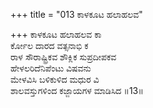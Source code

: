 +++
title = "013 ಕಾಳಕೂಟ ಹಲಾಹಲವ"

+++
ಕಾಳಕೂಟ ಹಲಾಹಲವ ಕಾ  
ರ್ಕೋಲ ದಾರದ ವತ್ಸನಾಭಿ ಕ  
ರಾಳ ಸೌರಾಷ್ಟ್ರಿಕವ ಶೌಕ್ಲಿಕ ಸುಪ್ರದೀಪಕವ   
ಹೇಳಲರಿದೆನಿಪೆಂಟು ವಿಷವನು   
ಮೇಳವಿಸಿ ಬಳಿಕುಳಿದ ಮಧುರ ವಿ  
ಶಾಲವಸ್ತುಗಳಿಂದ ಕಜ್ಜಾಯಗಳ ಮಾಡಿಸಿದ     ॥13॥